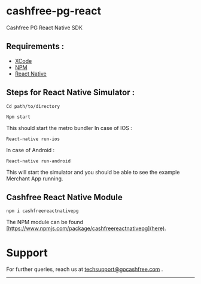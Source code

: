 # cashfree-pg-react
Cashfree PG React Native SDK 


## Requirements : 

* [XCode](https://developer.apple.com/xcode/) 
* [NPM](https://www.npmjs.com/) 
* [React Native](https://facebook.github.io/react-native/docs/getting-started.html)


## Steps for React Native Simulator : 
```
Cd path/to/directory
```
```
Npm start
```
This should start the metro bundler
In case of IOS : 
```
React-native run-ios
```
In case of Android : 
```
React-native run-android
```

This will start the simulator and you should be able to see the example Merchant App running. 

## Cashfree React Native Module 

```
npm i cashfreereactnativepg
````

The NPM module can be found [https://www.npmjs.com/package/cashfreereactnativepg](here).


 
# Support

For further queries, reach us at techsupport@gocashfree.com .

********************************************************************************** 

